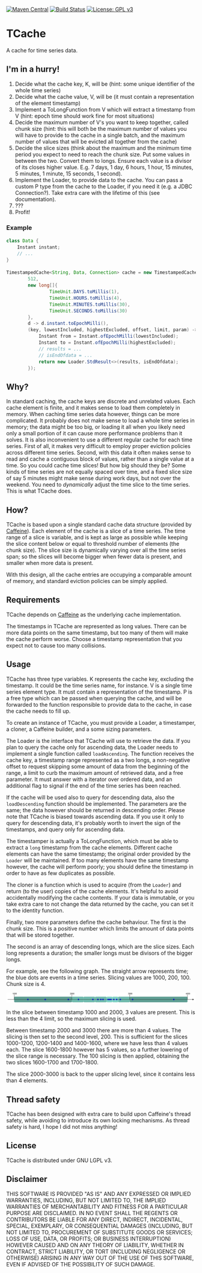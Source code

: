 [![Maven Central](https://img.shields.io/maven-central/v/com.github.fbaro/tcache)](https://search.maven.org/artifact/com.github.fbaro/tcache/1.0.1/jar)
[![Build Status](https://travis-ci.com/fbaro/tcache.svg?branch=master)](https://travis-ci.com/fbaro/tcache)
[![License: GPL v3](https://img.shields.io/badge/License-GPLv3-blue.svg)](https://www.gnu.org/licenses/gpl-3.0)

# TCache
A cache for time series data.

## I'm in a hurry!

1. Decide what the cache key, K, will be (hint: some unique identifier of the whole time series)
2. Decide what the cache value, V, will be (it must contain a representation of the element timestamp)
3. Implement a ToLongFunction from V which will extract a timestamp from V (hint: epoch time should work fine for most situations)
4. Decide the maximum number of V's you want to keep together, called chunk size (hint: this will both be the maximum number of values you will have to provide to the cache in a single batch, and the maximum number of values that will be evicted all together from the cache)
5. Decide the slice sizes (think about the maximum and the minimum time period you expect to need to reach the chunk size. Put some values in between the two. Convert them to longs. Ensure each value is a divisor of its closes higher value. E.g. 7 days, 1 day, 6 hours, 1 hour, 15 minutes, 5 minutes, 1 minute, 15 seconds, 1 second).
6. Implement the Loader, to provide data to the cache. You can pass a custom P type from the cache to the Loader, if you need it (e.g. a JDBC Connection?). Take extra care with the lifetime of this (see documentation).
7. ???
8. Profit!

### Example
```java
class Data {
    Instant instant;
    // ...
}

TimestampedCache<String, Data, Connection> cache = new TimestampedCache<>(
        512,
        new long[]{
                TimeUnit.DAYS.toMillis(1),
                TimeUnit.HOURS.toMillis(4),
                TimeUnit.MINUTES.toMillis(30),
                TimeUnit.SECONDS.toMillis(30)
        },
        d -> d.instant.toEpochMilli(),
        (key, lowestIncluded, highestExcluded, offset, limit, param) -> {
            Instant from = Instant.ofEpochMilli(lowestIncluded);
            Instant to = Instant.ofEpochMilli(highestExcluded);
            // results = ...
            // isEndOfdata = ...
            return new Loader.StdResult<>(results, isEndOfdata);
        });
```

## Why?

In standard caching, the cache keys are discrete and unrelated values. Each cache element is finite, and it makes sense to load them completely in memory. When caching time series data however, things can be more complicated. It probably does not make sense to load a whole time series in memory; the data might be too big, or loading it all when you likely need only a small portion of it can cause more performance problems than it solves. It is also inconvenient to use a different regular cache for each time series. First of all, it makes very difficult to employ proper eviction policies across different time series. Second, with this data it often makes sense to read and cache a contiguous block of values, rather than a single value at a time. So you could cache time slices! But how big should they be? Some kinds of time series are not equally spaced over time, and a fixed slice size of say 5 minutes might make sense during work days, but not over the weekend. You need to _dynamically_ adjust the time slice to the time series. This is what TCache does. 

## How?

TCache is based upon a single standard cache data structure (provided by [Caffeine](https://github.com/ben-manes/caffeine)). Each element of the cache is a slice of a time series. The time range of a slice is variable, and is kept as large as possible while keeping the slice content below or equal to threshold number of elements (the chunk size). The slice size is dynamically varying over all the time series span; so the slices will become bigger when fewer data is present, and smaller when more data is present.

With this design, all the cache entries are occupying a comparable amount of memory, and standard eviction policies can be simply applied.

## Requirements

TCache depends on [Caffeine](https://github.com/ben-manes/caffeine) as the underlying cache implementation.

The timestamps in TCache are represented as long values. There can be more data points on the same timestamp, but too many of them will make the cache perform worse. Choose a timestamp representation that you expect not to cause too many collisions.

## Usage

TCache has three type variables. K represents the cache key, excluding the timestamp. It could be the time series name, for instance. V is a single time series element type. It must contain a representation of the timestamp. P is a free type which can be passed when querying the cache, and will be forwarded to the function responsible to provide data to the cache, in case the cache needs to fill up.

To create an instance of TCache, you must provide a Loader, a timestamper, a cloner, a Caffeine builder, and a some sizing parameters.

The Loader is the interface that TCache will use to retrieve the data. If you plan to query the cache only for ascending data, the Loader needs to implement a single function called `loadAscending`. The function receives the cache key, a timestamp range represented as a two longs, a non-negative offset to request skipping some amount of data from the beginning of the range, a limit to curb the maximum amount of retrieved data, and a free parameter. It must answer with a iterator over ordered data, and an additional flag to signal if the end of the time series has been reached.

If the cache will be used also to query for descending data, also the `loadDescending` function should be implemented. The parameters are the same; the data however should be returned in descending order. Please note that TCache is biased towards ascending data. If you use it only to query for descending data, it's probably worth to invert the sign of the timestamps, and query only for ascending data.

The timestamper is actually a ToLongFunction, which must be able to extract a `long` timestamp from the cache elements. Different cache elements can have the same timestamp; the original order provided by the `Loader` will be maintained. If too many elements have the same timestamp however, the cache will perform poorly; you should define the timestamp in order to have as few duplicates as possible. 

The cloner is a function which is used to acquire (from the `Loader`) and return (to the user) copies of the cache elements. It's helpful to avoid accidentally modifying the cache contents. If your data is immutable, or you take extra care to not change the data returned by the cache, you can set it to the identity function.

Finally, two more parameters define the cache behaviour. The first is the chunk size. This is a positive number which limits the amount of data points that will be stored together.

The second is an array of descending longs, which are the slice sizes. Each long represents a duration; the smaller longs must be divisors of the bigger longs.

For example, see the following graph. The straight arrow represents time; the blue dots are events in a time series. Slicing values are 1000, 200, 100. Chunk size is 4.

![Timeline](Diagram.png)

In the slice between timestamp 1000 and 2000, 3 values are present. This is less than the 4 limit, so the maximum slicing is used.

Between timestamp 2000 and 3000 there are more than 4 values. The slicing is then set to the second level, 200. This is sufficient for the slices 1000-1200, 1200-1400 and 1400-1600, where we have less than 4 values each. The slice 1600-1800 however has 5 values, so a further lowering of the slice range is necessary. The 100 slicing is then applied, obtaining the two slices 1600-1700 and 1700-1800.

The slice 2000-3000 is back to the upper slicing level, since it contains less than 4 elements. 

## Thread safety

TCache has been designed with extra care to build upon Caffeine's thread safety, while avoiding to introduce its own locking mechanisms. As thread safety is hard, I hope I did not miss anything!

## License

TCache is distributed under GNU LGPL v3. 

## Disclaimer

THIS SOFTWARE IS PROVIDED "AS IS" AND ANY EXPRESSED OR IMPLIED WARRANTIES, INCLUDING, BUT NOT LIMITED TO, THE IMPLIED WARRANTIES OF MERCHANTABILITY AND FITNESS FOR A PARTICULAR PURPOSE ARE DISCLAIMED. IN NO EVENT SHALL THE REGENTS OR CONTRIBUTORS BE LIABLE FOR ANY DIRECT, INDIRECT, INCIDENTAL, SPECIAL, EXEMPLARY, OR CONSEQUENTIAL DAMAGES (INCLUDING, BUT NOT LIMITED TO, PROCUREMENT OF SUBSTITUTE GOODS OR SERVICES; LOSS OF USE, DATA, OR PROFITS; OR BUSINESS INTERRUPTION)
HOWEVER CAUSED AND ON ANY THEORY OF LIABILITY, WHETHER IN CONTRACT, STRICT LIABILITY, OR TORT (INCLUDING NEGLIGENCE OR OTHERWISE) ARISING IN ANY WAY OUT OF THE USE OF THIS SOFTWARE, EVEN IF ADVISED OF THE POSSIBILITY OF SUCH DAMAGE.

